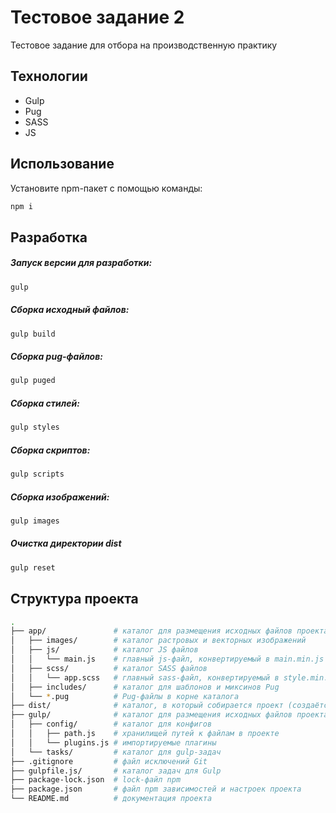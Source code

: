 # Тестовое задание 2

Тестовое задание для отбора на производственную практику

## Технологии
- Gulp
- Pug
- SASS
- JS

## Использование 
Установите npm-пакет с помощью команды:
```sh
npm i
``` 

## Разработка

##### Запуск версии для разработки:
```sh
gulp
```

##### Сборка исходный файлов:
```sh
gulp build
```

##### Сборка pug-файлов:
```sh
gulp puged
```

##### Сборка стилей:
```sh
gulp styles
```

##### Сборка скриптов:
```sh
gulp scripts
```

##### Сборка изображений:

```sh
gulp images
```

##### Очистка директории dist
```sh
gulp reset
```

## Структура проекта
```bash
.
├── app/               # каталог для размещения исходных файлов проекта
│   ├── images/        # каталог растровых и векторных изображений
│   ├── js/            # каталог JS файлов
│   │   └── main.js    # главный js-файл, конвертируемый в main.min.js
│   ├── scss/          # каталог SASS файлов
│   │   └── app.scss   # главный sass-файл, конвертируемый в style.min.css
│   ├── includes/      # каталог для шаблонов и миксинов Pug
│   └── *.pug          # Pug-файлы в корне каталога
├── dist/              # каталог, в который собирается проект (cоздаётся автоматически)
├── gulp/              # каталог для размещения исходных файлов проекта
│   ├── config/        # каталог для конфигов
│   │   ├── path.js    # хранилищей путей к файлам в проекте
│   │   └── plugins.js # импортируемые плагины
│   └── tasks/         # каталог для gulp-задач
├── .gitignore         # файл исключений Git
├── gulpfile.js/       # каталог задач для Gulp
├── package-lock.json  # lock-файл npm
├── package.json       # файл npm зависимостей и настроек проекта
└── README.md          # документация проекта
```